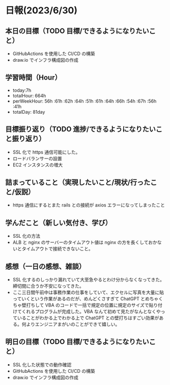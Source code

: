 # 日報(2023/6/30)

## 本日の目標（TODO 目標/できるようになりたいこと）

- GitHubActions を使用した CI/CD の構築
- draw.io でインフラ構成図の作成

## 学習時間（Hour）

- today:7h
- totalHour: 664h
- perWeekHour: 56h :61h :62h :64h :51h :61h :64h :66h :54h :67h :56h :41h
- totalDay: 81day

## 目標振り返り（TODO 進捗/できるようになりたいこと振り返り）

- SSL 化で https 通信可能にした。
- ロードバランサーの設置
- EC2 インスタンスの増大

## 詰まっていること（実現したいこと/現状/行ったこと/仮説）

- https 通信にするとまた rails との接続が axios エラーになってしまったこと

## 学んだこと（新しい気付き、学び）

- SSL 化の方法
- ALB と nginx のサーバーのタイムアウト値は nginx の方を長くしておかないとタイムアウトで接続できないこと。

## 感想（一日の感想、雑談）

- SSL 化するのしっかり漏れていて大至急やるとわけ分からなくなってきた。締切間に合うか不安になってきた。
- ここ三日間午前中は事務作業の仕事をしていて、エクセルに写真を大量に貼っていくという作業があるのだが、めんどくさすぎて ChatGPT とめちゃくちゃ壁打ちして VBA のコードで一括で規定の位置に規定のサイズで貼り付けてくれるプログラムが完成した。VBA なんて初めて見たがなんとなくやっていることがわかる上でわかる上で ChatGPT との壁打ちはすごい効果がある。何よりエンジニアまがいのことができて嬉しい。

## 明日の目標（TODO 目標/できるようになりたいこと）

- SSL 化した状態での動作確認
- GitHubActions を使用した CI/CD の構築
- draw.io でインフラ構成図の作成

